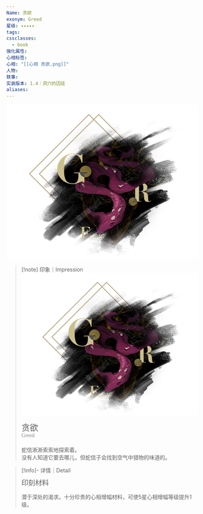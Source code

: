 ```yaml
---
Name: 贪欲
exonym: Greed
星级: ✦✦✦✦✦
tags: 
cssclasses:
  - book
强化属性: 
心相标签: 
心相: "[[心相 贪欲.png]]"
人物: 
轶事: 
实装版本: 1.4｜洞穴的囚徒
aliases: 
---
```

![cover](assets/贪欲｜Greed.assets/心相%20贪欲.png)


> [!note] 印象｜Impression
> ![心相 贪欲|inlL|300](assets/贪欲｜Greed.assets/心相%20贪欲.png)
> <p style="font-family: '家族宋', sans-serif; font-size: 22px; line-height: 0.75; text-indent: 0;">贪欲<br><span style="font-family: serif; font-size: 14px; color: #888888;">Greed</span></p>
> 
> 蛇信淅淅索索地探索着。  
> 没有人知道它要去哪儿，但蛇信子会找到空气中猎物的味道的。

> [!info]- 详情｜Detail
> <p style="font-family: '家族宋', sans-serif; font-size: 18px; line-height: 0.75; text-indent: 0;">印刻材料</p>
> 
> 潜于深处的渴求。十分珍贵的心相增幅材料，可使5星心相增幅等级提升1级。

